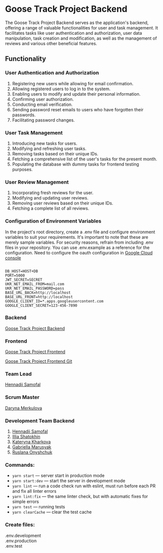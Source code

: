# Goose Track Project Backend
The Goose Track Project Backend serves as the application's backend, offering a range of valuable functionalities for user and task management. It facilitates tasks like user authentication and authorization, user data manipulation, task creation and modification, as well as the management of reviews and various other beneficial features.

## Functionality

### User Authentication and Authorization
1. Registering new users while allowing for email confirmation.
2. Allowing registered users to log in to the system.
3. Enabling users to modify and update their personal information.
4. Confirming user authorization.
5. Conducting email verification.
6. Sending password reset emails to users who have forgotten their passwords.
7. Facilitating password changes.


### User Task Management
1. Introducing new tasks for users.
2. Modifying and refreshing user tasks.
3. Removing tasks based on their unique IDs.
4. Fetching a comprehensive list of the user's tasks for the present month.
5. Populating the database with dummy tasks for frontend testing purposes.


### User Review Management
1. Incorporating fresh reviews for the user.
2. Modifying and updating user reviews.
3. Removing user reviews based on their unique IDs.
4. Fetching a complete list of all reviews.


### Configuration of Environment Variables
In the project's root directory, create a .env file and configure environment variables to suit your requirements. It's important to note that these are merely sample variables. For security reasons, refrain from including .env files in your repository. You can use .env.example as a reference for the configuration. Need to configure the oauth configuration in [Google Cloud console](https://console.cloud.google.com/apis/credentials)


```plaintext

DB_HOST=HOST+DB
PORT=5000
JWT_SECRET=SECRET
UKR_NET_EMAIL_FROM=mail.com
UKR_NET_EMAIL_PASSWORD=pass
BASE_URL_BACK=http://localhost
BASE_URL_FRONT=http://localhost
GOOGLE_CLIENT_ID=*.apps.googleusercontent.com
GOOGLE_CLIENT_SECRET=123-456-7890

```

### Backend
[Goose Track Project Backend](https://goose-track-backend-02.onrender.com/docs/)


### Frontend
[Goose Track Project Frontend](https://cosmits.github.io/goose_track_frontend-02/)

[Goose Track Project Frontend Git](https://github.com/Cosmits/goose_track_frontend-02)


### Team Lead 
[Hennadii Samofal](https://github.com/Cosmits)

### Scrum Master
[Daryna Merkulova](https://github.com/DarinaMerkulova)


### Development Team Backend

1. [Hennadii Samofal](https://github.com/Cosmits)
2. [Illia Shatokhin](https://github.com/Illia-Shatokhin)
2. [Kateryna Kharkova](https://github.com/KaterinaKha)
3. [Gabriella Marusyak](https://github.com/GabriellaMar)
4. [Ruslana Onyshchuk](https://github.com/Ruslaana)


### Commands:

- `yarn start` &mdash; server start in production mode
- `yarn start:dev` &mdash; start the server in development mode
- `yarn lint` &mdash; run a code check run with eslint, must run before each PR and fix all linter errors
- `yarn lint:fix` &mdash; the same linter check, but with automatic fixes for simple errors
- `yarn test` &mdash; running tests
- `yarn clearCache` &mdash; clear the test cache

### Create files:  
.env.development  
.env.production  
.env.test

